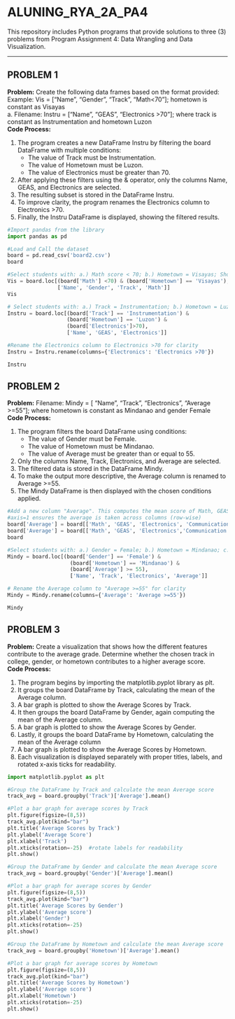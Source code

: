 # ALUNING_RYA_2A_PA4
This repository includes Python programs that provide solutions to three (3) problems from Program Assignment 4: Data Wrangling and Data Visualization.

---
## PROBLEM 1
**Problem:** Create the following data frames based on the format provided: Example: Vis = [“Name”, “Gender”, “Track”, “Math<70”]; hometown is constant as Visayas <br>
a. Filename: Instru = [“Name”, “GEAS”, “Electronics >70”]; where track is constant as Instrumentation and hometown Luzon <br>
**Code Process:**
1. The program creates a new DataFrame Instru by filtering the board DataFrame with multiple conditions:
   * The value of Track must be Instrumentation.
   * The value of Hometown must be Luzon.
   * The value of Electronics must be greater than 70.
2. After applying these filters using the & operator, only the columns Name, GEAS, and Electronics are selected.
3. The resulting subset is stored in the DataFrame Instru.
4. To improve clarity, the program renames the Electronics column to Electronics >70.
5. Finally, the Instru DataFrame is displayed, showing the filtered results.

```Python
#Import pandas from the library
import pandas as pd

#Load and Call the dataset
board = pd.read_csv('board2.csv')
board

#Select students with: a.) Math score < 70; b.) Hometown = Visayas; Show only the columns Name, Gender, Track, and Math
Vis = board.loc[(board['Math'] <70) & (board['Hometown'] == 'Visayas'), 
                ['Name', 'Gender', 'Track', 'Math']]
Vis

# Select students with: a.) Track = Instrumentation; b.) Hometown = Luzon; c.) Electronics > 70; Show only the columns Name, GEAS, and Electronics
Instru = board.loc[(board['Track'] == 'Instrumentation') &
                   (board['Hometown'] == 'Luzon') &
                   (board['Electronics']>70),
                   ['Name', 'GEAS', 'Electronics']]

#Rename the Electronics column to Electronics >70 for clarity
Instru = Instru.rename(columns={'Electronics': 'Electronics >70'})

Instru
```

## PROBLEM 2
**Problem:** Filename: Mindy = [ “Name”, “Track”, “Electronics”, “Average >=55”]; where hometown is
constant as Mindanao and gender Female <br>
**Code Process:** 
1. The program filters the board DataFrame using conditions:
   * The value of Gender must be Female.
   * The value of Hometown must be Mindanao.
   * The value of Average must be greater than or equal to 55.
2. Only the columns Name, Track, Electronics, and Average are selected.
3. The filtered data is stored in the DataFrame Mindy.
4. To make the output more descriptive, the Average column is renamed to Average >=55.
5. The Mindy DataFrame is then displayed with the chosen conditions applied.

```Python
#Add a new column "Average". This computes the mean score of Math, GEAS, Electronics, and Communication
#axis=1 ensures the average is taken across columns (row-wise)
board['Average'] = board[['Math', 'GEAS', 'Electronics', 'Communication']].mean(axis=1)
board['Average'] = board[['Math', 'GEAS', 'Electronics','Communication']].mean(axis=1)
board

#Select students with: a.) Gender = Female; b.) Hometown = Mindanao; c.) Average >= 55; Show only the columns Name, Track, Electronics, and Average
Mindy = board.loc[(board['Gender'] == 'Female') & 
                    (board['Hometown'] == 'Mindanao') & 
                    (board['Average'] >= 55), 
                    ['Name', 'Track', 'Electronics', 'Average']]

# Rename the Average column to "Average >=55" for clarity
Mindy = Mindy.rename(columns={'Average': 'Average >=55'})

Mindy
```

## PROBLEM 3
**Problem:** Create a visualization that shows how the different features contribute to the average grade. Determine whether the chosen track in college, gender, or hometown contributes to a higher average score. <br>
**Code Process:** 
1. The program begins by importing the matplotlib.pyplot library as plt.
2. It groups the board DataFrame by Track, calculating the mean of the Average column.
3. A bar graph is plotted to show the Average Scores by Track.
4. It then groups the board DataFrame by Gender, again computing the mean of the Average column.
5. A bar graph is plotted to show the Average Scores by Gender.
6. Lastly, it groups the board DataFrame by Hometown, calculating the mean of the Average column
7. A bar graph is plotted to show the Average Scores by Hometown.
8. Each visualization is displayed separately with proper titles, labels, and rotated x-axis ticks for readability.

```Python
import matplotlib.pyplot as plt

#Group the DataFrame by Track and calculate the mean Average score
track_avg = board.groupby('Track')['Average'].mean()

#Plot a bar graph for average scores by Track
plt.figure(figsize=(8,5))
track_avg.plot(kind="bar")
plt.title('Average Scores by Track')
plt.ylabel('Average Score')
plt.xlabel('Track')
plt.xticks(rotation=-25)  #rotate labels for readability
plt.show()

#Group the DataFrame by Gender and calculate the mean Average score
track_avg = board.groupby('Gender')['Average'].mean()

#Plot a bar graph for average scores by Gender
plt.figure(figsize=(8,5))
track_avg.plot(kind="bar")
plt.title('Average Scores by Gender')
plt.ylabel('Average score')
plt.xlabel('Gender')
plt.xticks(rotation=-25)
plt.show()

#Group the DataFrame by Hometown and calculate the mean Average score
track_avg = board.groupby('Hometown')['Average'].mean()

#Plot a bar graph for average scores by Hometown
plt.figure(figsize=(8,5))
track_avg.plot(kind="bar")
plt.title('Average Scores by Hometown')
plt.ylabel('Average score')
plt.xlabel('Hometown')
plt.xticks(rotation=-25)
plt.show()
```
